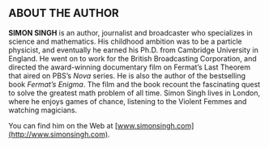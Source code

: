 ## ABOUT THE AUTHOR

**SIMON SINGH** is an author, journalist and broadcaster who specializes in science and mathematics. His childhood ambition was to be a particle physicist, and eventually he earned his Ph.D. from Cambridge University in England. He went on to work for the British Broadcasting Corporation, and directed the award-winning documentary film on Fermat’s Last Theorem that aired on PBS’s *Nova* series. He is also the author of the bestselling book *Fermat’s Enigma*. The film and the book recount the fascinating quest to solve the greatest math problem of all time. Simon Singh lives in London, where he enjoys games of chance, listening to the Violent Femmes and watching magicians.

You can find him on the Web at [www.simonsingh.com](http://www.simonsingh.com).